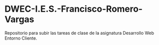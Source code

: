 # DWEC-I.E.S.-Francisco-Romero-Vargas
Repositorio para subir las tareas de clase de la asignatura Desarrollo Web Entorno Cliente.
